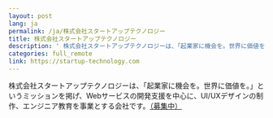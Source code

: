 ```yaml
---
layout: post
lang: ja
permalink: /ja/株式会社スタートアップテクノロジー
title: 株式会社スタートアップテクノロジー
description: ' 株式会社スタートアップテクノロジーは、「起業家に機会を。世界に価値を。」というミッションを掲げ、Webサービスの開発支援を中心に、UI/UXデザインの制作、エンジニア教育を事業とする会社です。（募集中） '
categories: full_remote
link: https://startup-technology.com
---
```


<p>株式会社スタートアップテクノロジーは、「起業家に機会を。世界に価値を。」というミッションを掲げ、Webサービスの開発支援を中心に、UI/UXデザインの制作、エンジニア教育を事業とする会社です。<a href="https://herp.careers/v1/sutateku/AkQ3w17F7ZYv">（募集中）</a></p>
